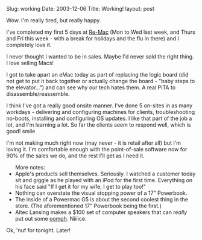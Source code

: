 Slug: working
Date: 2003-12-06
Title: Working!
layout: post

Wow. I&#39;m really tired, but really happy.

I&#39;ve completed my first 5 days at <a href="http://www.re-mac.com">Re-Mac</a> (Mon to Wed last week, and Thurs and Fri this week - with a break for holidays and the flu in there) and I completely love it.

I never thought I wanted to be in sales. Maybe I&#39;d never sold the right thing. I love selling Macs!

I got to take apart an eMac today as part of replacing the logic board (did not get to put it back together or actually change the board - &quot;baby steps to the elevator...&quot;) and can see why our tech hates them. A real PITA to disassemble/reassemble.

I think I&#39;ve got a really good onsite manner. I&#39;ve done 5 on-sites in as many workdays - delivering and configuring machines for clients, troubleshooting no-boots, installing and configuring OS updates. I like that part of the job a lot, and I&#39;m learning a lot. So far the clients seem to respond well, which is good! smile

I&#39;m not making much right now (may never - it is retail after all) but I&#39;m loving it. I&#39;m comfortable enough with the point-of-sale software now for 90% of the sales we do, and the rest I&#39;ll get as I need it.

<ul>More notes:
<li>Apple&#39;s products sell themselves. Seriously. I watched a customer today sit and giggle as he played with an iPod for the first time. Everything on his face said &quot;If I get it for my wife, I get to play too!&quot;</li>
<li>Nothing can overstate the visual stopping power of a 17&quot; Powerbook.</li>
<li>The inside of a Powermac G5 is about the second coolest thing in the store. (The aforementioned 17&quot; Powerbook being the first.)</li>
<li>Altec Lansing makes a $100 set of computer speakers that can <i>really</i> put out some <a href="http://alteclansing.com/product_details.asp?pID=2100&amp;sID=2">oomph</a>. Niiiice.</li>
</ul>

Ok, &#39;nuf for tonight. Later!
